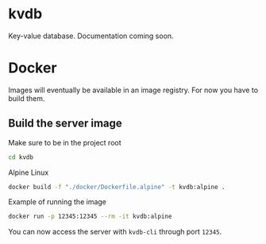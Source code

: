 # kvdb
Key-value database. Documentation coming soon.

# Docker

Images will eventually be available in an image registry. For now you have to build them.

## Build the server image

Make sure to be in the project root
```bash
cd kvdb
```
Alpine Linux
```bash
docker build -f "./docker/Dockerfile.alpine" -t kvdb:alpine .
```
Example of running the image
```bash
docker run -p 12345:12345 --rm -it kvdb:alpine
```

You can now access the server with `kvdb-cli` through port `12345`.
